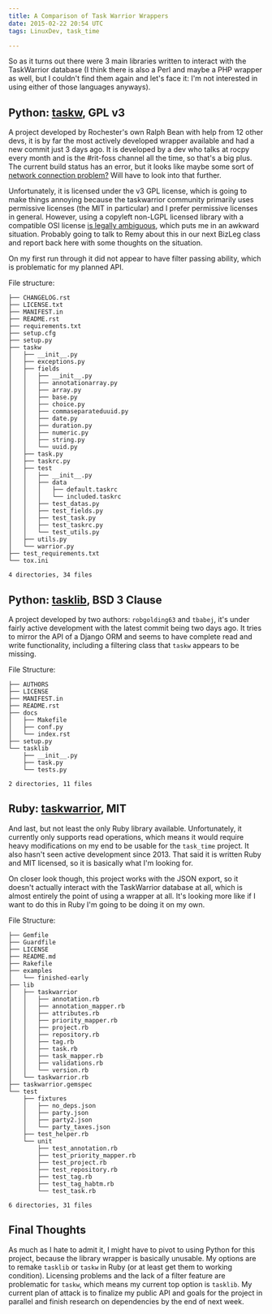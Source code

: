 ```yaml
---
title: A Comparison of Task Warrior Wrappers
date: 2015-02-22 20:54 UTC
tags: LinuxDev, task_time

---
```


So as it turns out there were 3 main libraries written to interact with the TaskWarrior database (I think there is also a Perl and maybe a PHP wrapper as well, but I couldn't find them again and let's face it: I'm not interested in using either of those languages anyways).

## Python: [taskw](https://github.com/ralphbean/taskw), GPL v3

A project developed by Rochester's own Ralph Bean with help from 12 other devs, it is by far the most actively developed wrapper available and had a new commit just 3 days ago. It is developed by a dev who talks at rocpy every month and is the #rit-foss channel all the time, so that's a big plus. The current build status has an error, but it looks like maybe some sort of [network connection problem?](https://travis-ci.org/ralphbean/taskw) Will have to look into that further.

Unfortunately, it is licensed under the v3 GPL license, which is going to make things annoying because the taskwarrior community primarily uses permissive licenses (the MIT in particular) and I prefer permissive licenses in general. However, using a copyleft non-LGPL licensed library with a compatible OSI license [is legally ambiguous](http://en.wikipedia.org/wiki/GNU_General_Public_License#Compatibility_and_multi-licensing), which puts me in an awkward situation. Probably going to talk to Remy about this in our next BizLeg class and report back here with some thoughts on the situation.

On my first run through it did not appear to have filter passing ability, which is problematic for my planned API.

File structure:

~~~
├── CHANGELOG.rst
├── LICENSE.txt
├── MANIFEST.in
├── README.rst
├── requirements.txt
├── setup.cfg
├── setup.py
├── taskw
│   ├── __init__.py
│   ├── exceptions.py
│   ├── fields
│   │   ├── __init__.py
│   │   ├── annotationarray.py
│   │   ├── array.py
│   │   ├── base.py
│   │   ├── choice.py
│   │   ├── commaseparateduuid.py
│   │   ├── date.py
│   │   ├── duration.py
│   │   ├── numeric.py
│   │   ├── string.py
│   │   └── uuid.py
│   ├── task.py
│   ├── taskrc.py
│   ├── test
│   │   ├── __init__.py
│   │   ├── data
│   │   │   ├── default.taskrc
│   │   │   └── included.taskrc
│   │   ├── test_datas.py
│   │   ├── test_fields.py
│   │   ├── test_task.py
│   │   ├── test_taskrc.py
│   │   └── test_utils.py
│   ├── utils.py
│   └── warrior.py
├── test_requirements.txt
└── tox.ini

4 directories, 34 files
~~~

## Python: [tasklib](https://github.com/robgolding63/tasklib), BSD 3 Clause

A project developed by two authors: `robgolding63` and `tbabej`, it's under fairly active development with the latest commit being two days ago. It tries to mirror the API of a Django ORM and seems to have complete read and write functionality, including a filtering class that `taskw` appears to be missing.

File Structure:

~~~
├── AUTHORS
├── LICENSE
├── MANIFEST.in
├── README.rst
├── docs
│   ├── Makefile
│   ├── conf.py
│   └── index.rst
├── setup.py
└── tasklib
    ├── __init__.py
    ├── task.py
    └── tests.py

2 directories, 11 files
~~~

## Ruby: [taskwarrior](https://github.com/dropofwill/taskwarrior), MIT

And last, but not least the only Ruby library available. Unfortunately, it currently only supports read operations, which means it would require heavy modifications on my end to be usable for the `task_time` project. It also hasn't seen active development since 2013. That said it is written Ruby and MIT licensed, so it is basically what I'm looking for.

On closer look though, this project works with the JSON export, so it doesn't actually interact with the TaskWarrior database at all, which is almost entirely the point of using a wrapper at all. It's looking more like if I want to do this in Ruby I'm going to be doing it on my own.

File Structure:

~~~
├── Gemfile
├── Guardfile
├── LICENSE
├── README.md
├── Rakefile
├── examples
│   └── finished-early
├── lib
│   ├── taskwarrior
│   │   ├── annotation.rb
│   │   ├── annotation_mapper.rb
│   │   ├── attributes.rb
│   │   ├── priority_mapper.rb
│   │   ├── project.rb
│   │   ├── repository.rb
│   │   ├── tag.rb
│   │   ├── task.rb
│   │   ├── task_mapper.rb
│   │   ├── validations.rb
│   │   └── version.rb
│   └── taskwarrior.rb
├── taskwarrior.gemspec
└── test
    ├── fixtures
    │   ├── no_deps.json
    │   ├── party.json
    │   ├── party2.json
    │   └── party_taxes.json
    ├── test_helper.rb
    └── unit
        ├── test_annotation.rb
        ├── test_priority_mapper.rb
        ├── test_project.rb
        ├── test_repository.rb
        ├── test_tag.rb
        ├── test_tag_habtm.rb
        └── test_task.rb

6 directories, 31 files
~~~


## Final Thoughts

As much as I hate to admit it, I might have to pivot to using Python for this project, because the library wrapper is basically unusable. My options are to remake `tasklib` or `taskw` in Ruby (or at least get them to working condition). Licensing problems and the lack of a filter feature are problematic for `taskw`, which means my current top option is `tasklib`. My current plan of attack is to finalize my public API and goals for the project in parallel and finish research on dependencies by the end of next week.
